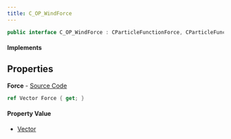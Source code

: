 ```yaml
---
title: C_OP_WindForce
---
```


```csharp
public interface C_OP_WindForce : CParticleFunctionForce, CParticleFunction, ISchemaClass<CParticleFunction>, ISchemaClass<CParticleFunctionForce>, ISchemaClass<C_OP_WindForce>, ISchemaField, ISchemaClass, INativeHandle
```

#### Implements

## Properties

**Force** - [Source Code](https://github.com/swiftly-solution/swiftlys2/blob/master/managed/src/SwiftlyS2.Generated/Schemas/Interfaces/C_OP_WindForce.cs#L16)

```csharp
ref Vector Force { get; }
```

#### Property Value

- [Vector](/docs/api/shared/natives/vector)

